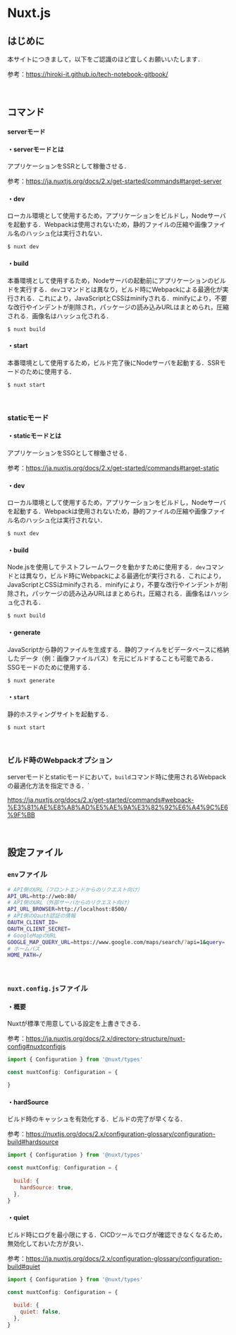 # Nuxt.js

## はじめに

本サイトにつきまして，以下をご認識のほど宜しくお願いいたします．

参考：https://hiroki-it.github.io/tech-notebook-gitbook/

<br>

## コマンド

#### serverモード

#### ・serverモードとは

アプリケーションをSSRとして稼働させる．

参考：https://ja.nuxtjs.org/docs/2.x/get-started/commands#target-server

#### ・dev

ローカル環境として使用するため，アプリケーションをビルドし，Nodeサーバを起動する．Webpackは使用されないため，静的ファイルの圧縮や画像ファイル名のハッシュ化は実行されない．

```shell
$ nuxt dev
```

#### ・build

本番環境として使用するため，Nodeサーバの起動前にアプリケーションのビルドを実行する．```dev```コマンドとは異なり，ビルド時にWebpackによる最適化が実行される．これにより，JavaScriptとCSSはminifyされる．minifyにより，不要な改行やインデントが削除され，パッケージの読み込みURLはまとめられ，圧縮される．画像名はハッシュ化される．

```shell
$ nuxt build
```

#### ・start

本番環境として使用するため，ビルド完了後にNodeサーバを起動する．SSRモードのために使用する．

```shell
$ nuxt start
```

<br>

### staticモード

#### ・staticモードとは

アプリケーションをSSGとして稼働させる．

参考：https://ja.nuxtjs.org/docs/2.x/get-started/commands#target-static

#### ・dev

ローカル環境として使用するため，アプリケーションをビルドし，Nodeサーバを起動する．Webpackは使用されないため，静的ファイルの圧縮や画像ファイル名のハッシュ化は実行されない．

```shell
$ nuxt dev
```

#### ・build

Node.jsを使用してテストフレームワークを動かすために使用する．```dev```コマンドとは異なり，ビルド時にWebpackによる最適化が実行される．これにより，JavaScriptとCSSはminifyされる．minifyにより，不要な改行やインデントが削除され，パッケージの読み込みURLはまとめられ，圧縮される．画像名はハッシュ化される．

```shell
$ nuxt build
```

#### ・generate

JavaScriptから静的ファイルを生成する．静的ファイルをビデータベースに格納したデータ（例：画像ファイルパス）を元にビルドすることも可能である．SSGモードのために使用する．

```shell
$ nuxt generate
```

#### ・```start```

静的ホスティングサイトを起動する．

```shell
$ nuxt start
```

<br>

### ビルド時のWebpackオプション

serverモードとstaticモードにおいて，```build```コマンド時に使用されるWebpackの最適化方法を指定できる．`

https://ja.nuxtjs.org/docs/2.x/get-started/commands#webpack-%E3%81%AE%E8%A8%AD%E5%AE%9A%E3%82%92%E6%A4%9C%E6%9F%BB

<br>

## 設定ファイル

### ```env```ファイル

```sh
# API側のURL（フロントエンドからのリクエスト向け）
API_URL=http://web:80/
# API側のURL（外部サーバからのリクエスト向け）
API_URL_BROWSER=http://localhost:8500/
# API側のOauth認証の情報
OAUTH_CLIENT_ID=
OAUTH_CLIENT_SECRET=
# GoogleMapのURL
GOOGLE_MAP_QUERY_URL=https://www.google.com/maps/search/?api=1&query=
# ホームパス
HOME_PATH=/
```

<br>

### ```nuxt.config.js```ファイル

#### ・概要

Nuxtが標準で用意している設定を上書きできる．

参考：https://ja.nuxtjs.org/docs/2.x/directory-structure/nuxt-config#nuxtconfigjs

```javascript
import { Configuration } from '@nuxt/types'

const nuxtConfig: Configuration = {

}
```

#### ・hardSource

ビルド時のキャッシュを有効化する．ビルドの完了が早くなる．

参考：https://nuxtjs.org/docs/2.x/configuration-glossary/configuration-build#hardsource

```javascript
import { Configuration } from '@nuxt/types'

const nuxtConfig: Configuration = {
    
  build: {
    hardSource: true,
  },
}
```

#### ・quiet

ビルド時にログを最小限にする．CICDツールでログが確認できなくなるため，無効化しておいた方が良い．

参考：https://ja.nuxtjs.org/docs/2.x/configuration-glossary/configuration-build#quiet

```javascript
import { Configuration } from '@nuxt/types'

const nuxtConfig: Configuration = {
    
  build: {
    quiet: false,
  },
}
```

